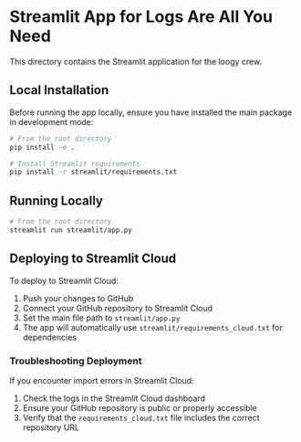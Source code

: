 # Streamlit App for Logs Are All You Need

This directory contains the Streamlit application for the loogy crew.

## Local Installation

Before running the app locally, ensure you have installed the main package in development mode:

```bash
# From the root directory
pip install -e .

# Install Streamlit requirements
pip install -r streamlit/requirements.txt
```

## Running Locally

```bash
# From the root directory
streamlit run streamlit/app.py
```

## Deploying to Streamlit Cloud

To deploy to Streamlit Cloud:

1. Push your changes to GitHub
2. Connect your GitHub repository to Streamlit Cloud
3. Set the main file path to `streamlit/app.py`
4. The app will automatically use `streamlit/requirements_cloud.txt` for dependencies

### Troubleshooting Deployment

If you encounter import errors in Streamlit Cloud:

1. Check the logs in the Streamlit Cloud dashboard
2. Ensure your GitHub repository is public or properly accessible
3. Verify that the `requirements_cloud.txt` file includes the correct repository URL 